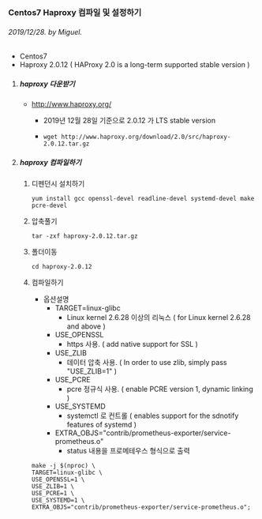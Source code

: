 ### Centos7 Haproxy 컴파일 및 설정하기

###### 2019/12/28. by Miguel.

- Centos7
- Haproxy 2.0.12 ( HAProxy 2.0 is a long-term supported stable version )
  

1. #####  haproxy 다운받기

   * http://www.haproxy.org/

     * 2019년 12월 28일 기준으로 2.0.12 가 LTS stable version

     * ```
       wget http://www.haproxy.org/download/2.0/src/haproxy-2.0.12.tar.gz
       ```

       

2. ##### haproxy 컴파일하기

   1. 디펜던시 설치하기

      ```
      yum install gcc openssl-devel readline-devel systemd-devel make pcre-devel
      ```

      

   2. 압축풀기

      ```
      tar -zxf haproxy-2.0.12.tar.gz
      ```

      

   3. 폴더이동

      ```
      cd haproxy-2.0.12
      ```

      

   4. 컴파일하기

      - 옵션설명
        - TARGET=linux-glibc
          - Linux kernel 2.6.28 이상의 리눅스 ( for Linux kernel 2.6.28 and above )
        - USE_OPENSSL
          - https 사용. ( add native support for SSL )
        - USE_ZLIB
          - 데이터 압축 사용. ( In order to use zlib, simply pass "USE_ZLIB=1" )
        - USE_PCRE
          - pcre 정규식 사용. ( enable PCRE version 1, dynamic linking )
        - USE_SYSTEMD
          - systemctl 로 컨트롤 ( enables support for the sdnotify features of systemd )
        - EXTRA_OBJS="contrib/prometheus-exporter/service-prometheus.o"
          - status 내용을 프로메테우스 형식으로 출력

      ```
      make -j $(nproc) \
      TARGET=linux-glibc \ 
      USE_OPENSSL=1 \ 
      USE_ZLIB=1 \ 
      USE_PCRE=1 \ 
      USE_SYSTEMD=1 \ 
      EXTRA_OBJS="contrib/prometheus-exporter/service-prometheus.o";
      ```

      

